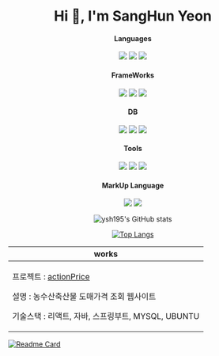 <div align="center" width=100%>  
  <h1 align="center">Hi 👋, I'm SangHun Yeon</h1>

  <h4>Languages</h4>
  <p align="center">
    <img src="https://img.shields.io/badge/java-007396?style=for-the-badge&logo=OpenJDK&logoColor=white">
    <img src="https://img.shields.io/badge/Python-3776AB?style=for-the-badge&logo=Python&logoColor=white">
    <img src="https://img.shields.io/badge/JavaScript-F7DF1E?style=for-the-badge&logo=JavaScript&logoColor=white">  
  </p>
    
  
  <h4>FrameWorks</h4>
  <p align="center">
    <img src="https://img.shields.io/badge/springboot-6DB33F?style=for-the-badge&logo=springboot&logoColor=white">
    <img src="https://img.shields.io/badge/django-092E20?style=for-the-badge&logo=django&logoColor=white">
    <img src="https://img.shields.io/badge/nestjs-E0234E?style=for-the-badge&logo=nestjs&logoColor=white">  
  </p>
  
  <h4>DB</h4>
  <p align="center">  
    <img src="https://img.shields.io/badge/mysql-4479A1?style=for-the-badge&logo=mysql&logoColor=white">
    <img src="https://img.shields.io/badge/oracle-F80000?style=for-the-badge&logo=oracle&logoColor=white">
    <img src="https://img.shields.io/badge/mongodb-47A248?style=for-the-badge&logo=mongodb&logoColor=white">
    
  </p>
  
  <h4>Tools</h4>
  <p align="center">  
    <img src="https://img.shields.io/badge/docker-2496ED?style=for-the-badge&logo=docker&logoColor=white"> 
    <img src="https://img.shields.io/badge/git-F05032?style=for-the-badge&logo=git&logoColor=white">
    <img src="https://img.shields.io/badge/github-181717?style=for-the-badge&logo=github&logoColor=white">
  </p>
  
  <h4>MarkUp Language</h4>
  <p align="center">
    <img src="https://img.shields.io/badge/html5-E34F26?style=for-the-badge&logo=html5&logoColor=white">
    <img src="https://img.shields.io/badge/css3-1572B6?style=for-the-badge&logo=css3&logoColor=white">
  </p>

  <div>

  ![ysh195's GitHub stats](https://github-readme-stats.vercel.app/api?username=ysh195&show_icons=true&theme=transparent)
    
  </div>

  
  <div>

[![Top Langs](https://github-readme-stats.vercel.app/api/top-langs/?username=ysh195&layout=compact&theme=transparent)](https://github.com/anuraghazra/github-readme-stats)
    
  </div>

  <table width=100%>
    <theader>
      <tr>
        <th>
          works
        </th>
      </tr>
    </th>
    <tbody>
      <tr>
        <td>
          <p>프로젝트 : <a href="https://github.com/ysh195/actionPrice-portfolio.git">actionPrice</a></p>
          <p>설명 : 농수산축산물 도매가격 조회 웹사이트</p>
          <p>기술스택 : 리액트, 자바, 스프링부트, MYSQL, UBUNTU</p>
        </td>
      </tr>
    </tbody>
  </table>
    
</div>

[![Readme Card](https://github-readme-stats.vercel.app/api/pin/?username=ysh195&repo=actionPrice-portfolio&theme=transparent)](https://github.com/ysh195/actionPrice-portfolio.git)
